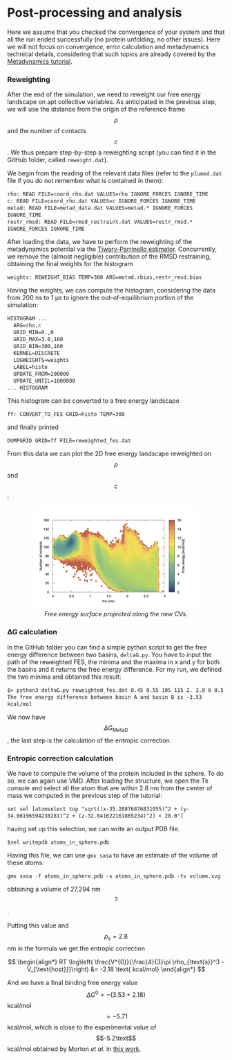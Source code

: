 # Post-processing and analysis
Here we assume that you checked the convergence of your system and that all the run ended successfully (no protein unfolding, no other issues). Here we will not focus on convergence, error calculation and metadynamics technical details, considering that such topics are already covered by the [Metadynamics tutorial](https://www.plumed-tutorials.org/lessons/21/004/data/NAVIGATION.html). 

### Reweighting 
After the end of the simulation, we need to reweight our free energy landscape on apt collective variables. As anticipated in the previous step, we will use the distance from the origin of the reference frame $$\rho$$ and the number of contacts $$c$$. We thus prepare step-by-step a reweighting script (you can find it in the GitHub folder, called `reweight.dat`).

We begin from the reading of the relevant data files (refer to the `plumed.dat` file if you do not remember what is contained in them):
```
rho: READ FILE=coord_rho.dat VALUES=rho IGNORE_FORCES IGNORE_TIME
c: READ FILE=coord_rho.dat VALUES=c IGNORE_FORCES IGNORE_TIME
metad: READ FILE=metad_data.dat VALUES=metad.* IGNORE_FORCES IGNORE_TIME
restr_rmsd: READ FILE=rmsd_restraint.dat VALUES=restr_rmsd.* IGNORE_FORCES IGNORE_TIME
```
After loading the data, we have to perform the reweighting of the metadynamics potential via the [Tiwary-Parrinello estimator](https://doi.org/10.1021/jp504920s). Concurrently, we remove the (almost negligible) contribution of the RMSD restraining, obtaining the final weights for the histogram
```
weights: REWEIGHT_BIAS TEMP=300 ARG=metad.rbias,restr_rmsd.bias
```
Having the weights, we can compute the histogram, considering the data from 200 ns to 1 µs to ignore the out-of-equilibrium portion of the simulation:
```
HISTOGRAM ...
  ARG=rho,c
  GRID_MIN=0.,0
  GRID_MAX=3.0,160
  GRID_BIN=300,160
  KERNEL=DISCRETE
  LOGWEIGHTS=weights
  LABEL=histo
  UPDATE_FROM=200000
  UPDATE_UNTIL=1000000
... HISTOGRAM
```
This histogram can be converted to a free energy landscape
```
ff: CONVERT_TO_FES GRID=histo TEMP=300
```
and finally printed
```
DUMPGRID GRID=ff FILE=reweighted_fes.dat
```
From this data we can plot the 2D free energy landscape reweighted on $$\rho$$ and $$c$$:

<p align="center">
  <img src="img/fes.jpg" alt="Alt text" width="75%">
  <br>
  <em>Free energy surface projected along the new CVs.</em>
</p>

### ∆G calculation
In the GitHub folder you can find a simple python script to get the free energy difference between two basins, `deltaG.py`. You have to input the path of the reweighted FES, the minima and the maxima in x and y for both the basins and it returns the free energy difference. For my run, we defined the two minima and obtained this result:
```
$> python3 deltaG.py reweighted_fes.dat 0.45 0.55 105 115 2. 2.8 0 0.5
The free energy difference between basin A and basin B is -3.53 kcal/mol
```
We now have $$\Delta G_{\text{MetaD}}$$, the last step is the calculation of the entropic correction.

### Entropic correction calculation
We have to compute the volume of the protein included in the sphere. To do so, we can again use VMD. After loading the structure, we open the Tk console and select all the atom that are within 2.8 nm from the center of mass we computed in the previous step of the tutorial:
```
set sel [atomselect top "sqrt((x-35.28876876831055)^2 + (y-34.06196594238281)^2 + (z-32.041622161865234)^2) < 28.0"]
```
having set up this selection, we can write an output PDB file.
```
$sel writepdb atoms_in_sphere.pdb
```
Having this file, we can use `gmx sasa` to have an estimate of the volume of these atoms:
```
gmx sasa -f atoms_in_sphere.pdb -s atoms_in_sphere.pdb -tv volume.xvg
```
obtaining a volume of 27.294 nm$$^3$$.

Putting this value and $$\rho_{\text{s}}=2.8$$ nm in the formula we get the entropic correction

$$
\begin{align*}
RT \log\left( \frac{V^{0}}{\frac{4}{3}\pi \rho_{\text{s}}^3 -V_{\text{host}}}\right)
&= -2.18 \text{ kcal/mol}
\end{align*}
$$

And we have a final binding free energy value $$\Delta G^{0}=-(3.53+2.18)$$  kcal/mol$$= -5.71$$ kcal/mol, which is close to the experimental value of $$-5.2\text$$ kcal/mol obtained by Morton _et al._ in [this work](https://doi.org/10.1021/bi00027a006).
